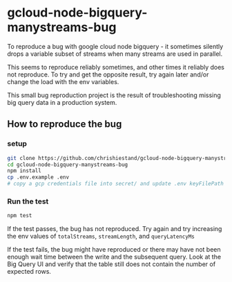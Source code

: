 # gcloud-node-bigquery-manystreams-bug
To reproduce a bug with google cloud node bigquery - it sometimes silently drops a variable subset of streams when many streams are used in parallel.

This seems to reproduce reliably sometimes, and other times it reliably does not reproduce. To try and get the opposite result, try again later and/or change the load with the env variables.

This small bug reproduction project is the result of troubleshooting missing big query data in a production system.

## How to reproduce the bug

### setup
```bash
git clone https://github.com/chrishiestand/gcloud-node-bigquery-manystreams-bug.git
cd gcloud-node-bigquery-manystreams-bug
npm install
cp .env.example .env
# copy a gcp credentials file into secret/ and update .env keyFilePath and projectId
```

### Run the test

```bash
npm test
```

If the test passes, the bug has not reproduced. Try again and try increasing the env values of `totalStreams`, `streamLength`, and `queryLatencyMs`

If the test fails, the bug might have reproduced or there may have not been enough wait time between the write and the subsequent query. Look at the Big Query UI and verify that the table still does not contain the number of expected rows.
